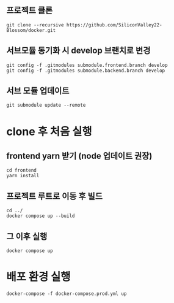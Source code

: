## 프로젝트 클론
```
git clone --recursive https://github.com/SiliconValley22-Blossom/docker.git
```

## 서브모듈 동기화 시 develop 브랜치로 변경

```
git config -f .gitmodules submodule.frontend.branch develop
git config -f .gitmodules submodule.backend.branch develop
```

## 서브 모듈 업데이트
```
git submodule update --remote
```

# clone 후 처음 실행
## frontend yarn 받기 (node 업데이트 권장)
```
cd frontend
yarn install
```

## 프로젝트 루트로 이동 후 빌드
```
cd ../
docker compose up --build
```

## 그 이후 실행
```
docker compose up
```

# 배포 환경 실행
```
docker-compose -f docker-compose.prod.yml up
```
